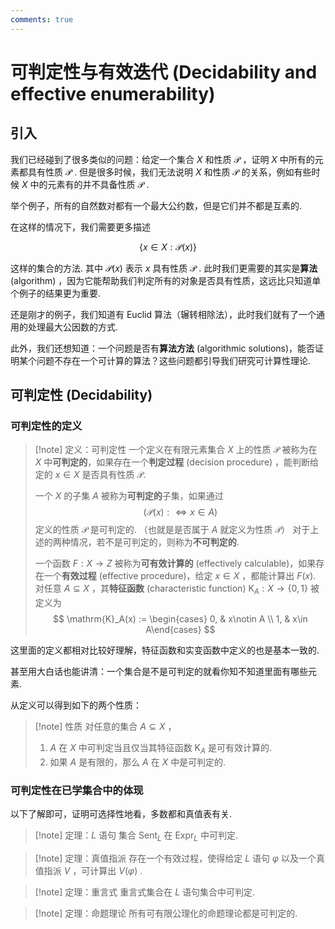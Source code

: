 ```yaml
---
comments: true
---
```


# 可判定性与有效迭代 (Decidability and effective enumerability)
## 引入
我们已经碰到了很多类似的问题：给定一个集合 $X$ 和性质 $\mathcal{P}$ ，证明 $X$ 中所有的元素都具有性质 $\mathcal{P}$ . 但是很多时候，我们无法说明 $X$ 和性质 $\mathcal{P}$ 的关系，例如有些时候 $X$ 中的元素有的并不具备性质 $\mathcal{P}$ .

举个例子，所有的自然数对都有一个最大公约数，但是它们并不都是互素的.

在这样的情况下，我们需要更多描述

$$
\left\lbrace x\in X: \mathcal{P}(x) \right\rbrace
$$

这样的集合的方法. 其中 $\mathcal{P}(x)$ 表示 $x$ 具有性质 $\mathcal{P}$ . 此时我们更需要的其实是**算法** (algorithm) ，因为它能帮助我们判定所有的对象是否具有性质，这远比只知道单个例子的结果更为重要.

还是刚才的例子，我们知道有 Euclid 算法（辗转相除法），此时我们就有了一个通用的处理最大公因数的方式. 

此外，我们还想知道：一个问题是否有**算法方法** (algorithmic solutions)，能否证明某个问题不存在一个可计算的算法？这些问题都引导我们研究可计算性理论.

## 可判定性 (Decidability)
### 可判定性的定义

>[!note] 定义：可判定性
>一个定义在有限元素集合 $X$ 上的性质 $\mathcal{P}$ 被称为在 $X$ 中**可判定的**，如果存在一个**判定过程** (decision procedure) ，能判断给定的 $x\in X$ 是否具有性质 $\mathcal{P}$. 
>
>一个 $X$ 的子集 $A$ 被称为**可判定的**子集，如果通过 $$ (\mathcal{P}(x): \iff x\in A) $$
>定义的性质 $\mathcal{P}$ 是可判定的. （也就是是否属于 $A$ 就定义为性质 $\mathcal{P}$） 对于上述的两种情况，若不是可判定的，则称为**不可判定的**.
>
>一个函数 $F: X\to Z$ 被称为**可有效计算的** (effectively calculable)，如果存在一个**有效过程** (effective procedure)，给定 $x\in X$ ，都能计算出 $F(x)$. 对任意 $A\subseteq X$ ，其**特征函数** (characteristic function) $\mathrm{K}_A: X\to \left\lbrace 0,1 \right\rbrace$ 被定义为
>$$ \mathrm{K}_A(x) := \begin{cases} 0, & x\notin A \\ 1, & x\in A\end{cases} $$

这里面的定义都相对比较好理解，特征函数和实变函数中定义的也是基本一致的.

甚至用大白话也能讲清：一个集合是不是可判定的就看你知不知道里面有哪些元素.

从定义可以得到如下的两个性质：

>[!note] 性质
>对任意的集合 $A \subseteq X$ ，
>1. $A$ 在 $X$ 中可判定当且仅当其特征函数 $\mathrm{K}_A$ 是可有效计算的.
>2. 如果 $A$ 是有限的，那么 $A$ 在 $X$ 中是可判定的.


### 可判定性在已学集合中的体现
以下了解即可，证明可选择性地看，多数都和真值表有关.

>[!note] 定理：$L$ 语句
>集合 $\mathrm{Sent}_L$ 在 $\mathrm{Expr}_L$ 中可判定.

>[!note] 定理：真值指派
>存在一个有效过程，使得给定 $L$ 语句 $\varphi$ 以及一个真值指派 $V$ ，可计算出 $V(\varphi)$ .

>[!note] 定理：重言式
>重言式集合在 $L$ 语句集合中可判定.

>[!note] 定理：命题理论
>所有可有限公理化的命题理论都是可判定的.


